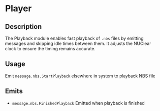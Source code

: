 # Player

## Description

The Playback module enables fast playback of `.nbs` files by emitting messages and skipping idle times between
them. It adjusts the NUClear clock to ensure the timing remains accurate.

## Usage

Emit `message.nbs.StartPlayback` elsewhere in system to playback NBS file

## Emits

- `message.nbs.FinishedPlayback` Emitted when playback is finished
